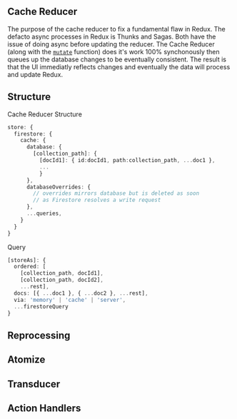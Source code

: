 ## Cache Reducer

The purpose of the cache reducer to fix a fundamental flaw in Redux. The defacto async processes in Redux is Thunks and Sagas. Both have the issue of doing async before updating the reducer. The Cache Reducer (along with the [`mutate`](./mutate.md) function) does it's work 100% synchonously then queues up the database changes to be eventually consistent. The result is that the UI immediatly reflects changes and eventually the data will process and update Redux.

## Structure

Cache Reducer Structure
```ts
store: {
  firestore: {
    cache: {
      database: {
        [collection_path]: {
          [docId1]: { id:docId1, path:collection_path, ...doc1 },
          ...
          }
      },
      databaseOverrides: {
        // overrides mirrors database but is deleted as soon 
        // as Firestore resolves a write request
      },
      ...queries,
    }
  }
}
```

Query
```ts
[storeAs]: {
  ordered: [
    [collection_path, docId1], 
    [collection_path, docId2], 
    ...rest],
  docs: [{ ...doc1 }, { ...doc2 }, ...rest],
  via: 'memory' | 'cache' | 'server',
  ...firestoreQuery
}
```


## Reprocessing

## Atomize

## Transducer

## Action Handlers

